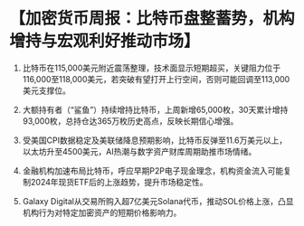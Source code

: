 # 【加密货币周报：比特币盘整蓄势，机构增持与宏观利好推动市场】

1. 比特币在115,000美元附近震荡整理，技术面显示短期超买，关键阻力位于116,000至118,000美元，若突破有望打开上行空间，否则可能回调至113,000美元支撑位。

2. 大额持有者（“鲨鱼”）持续增持比特币，上周新增65,000枚，30天累计增持93,000枚，总持仓达365万枚历史高点，反映长期信心增强。

3. 受美国CPI数据稳定及美联储降息预期影响，比特币反弹至11.6万美元以上，以太坊升至4500美元，AI热潮与数字资产财库周期助推市场情绪。

4. 金融机构加速布局比特币，呼应早期P2P电子现金理念，机构资金流入可能复制2024年现货ETF后的上涨趋势，提升市场稳定性。

5. Galaxy Digital从交易所购入超7亿美元Solana代币，推动SOL价格上涨，凸显机构行为对特定加密资产的短期价格影响力。